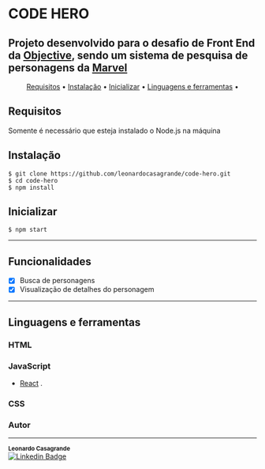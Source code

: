 # CODE HERO

## Projeto desenvolvido para o desafio de Front End da [Objective](https://www.objective.com.br), sendo um sistema de pesquisa de personagens da [Marvel](https://www.marvel.com/)

<p align="center">
 <a href="#Requisitos">Requisitos</a> •
 <a href="#Instalação">Instalação</a> • 
 <a href="#Inicializar">Inicializar</a> • 
 <a href="#Linguagens e ferramentas">Linguagens e ferramentas</a> • 
</p>

## Requisitos

Somente é necessário que esteja instalado o Node.js na máquina

## Instalação

    $ git clone https://github.com/leonardocasagrande/code-hero.git
    $ cd code-hero
    $ npm install

## Inicializar

    $ npm start

---

## Funcionalidades

- [x] Busca de personagens
- [x] Visualização de detalhes do personagem

---
## Linguagens e ferramentas

### HTML

### JavaScript
- [React](http://facebook.github.io/react) .

### CSS

### Autor
---

 <sub><b>Leonardo Casagrande</b></sub></a>
 <br/>
 [![Linkedin Badge](https://img.shields.io/badge/-Leonardo-blue?style=flat-square&logo=Linkedin&logoColor=white&link=https://www.linkedin.com/in/leonardo-casagrande-324501198/)](https://www.linkedin.com/in/leonardo-casagrande-324501198/) 
